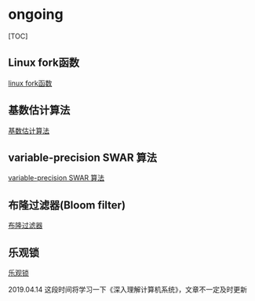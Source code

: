 # ongoing

[TOC]

## Linux fork函数

[linux fork函数](https://github.com/HadesJK/ongoing/blob/master/Linux%20fork/Linux%20fork%E5%87%BD%E6%95%B0.md)

## 基数估计算法

[基数估计算法](https://github.com/HadesJK/ongoing/blob/master/%E5%9F%BA%E6%95%B0%E4%BC%B0%E8%AE%A1/%E5%9F%BA%E6%95%B0%E4%BC%B0%E8%AE%A1%E7%AE%97%E6%B3%95.md)

## variable-precision SWAR 算法

[variable-precision SWAR 算法](https://github.com/HadesJK/ongoing/blob/master/variable-precision%20SWAR/variable-precision%20SWAR%E7%AE%97%E6%B3%95.md)


## 布隆过滤器(Bloom filter)

[布隆过滤器](https://github.com/HadesJK/ongoing/blob/master/Bloom%20filter/%E5%B8%83%E9%9A%86%E8%BF%87%E6%BB%A4%E5%99%A8.md)

## 乐观锁
[乐观锁](https://github.com/HadesJK/ongoing/blob/master/%E4%B9%90%E8%A7%82%E9%94%81/%E4%B9%90%E8%A7%82%E9%94%81.md)

2019.04.14 这段时间将学习一下《深入理解计算机系统》，文章不一定及时更新



